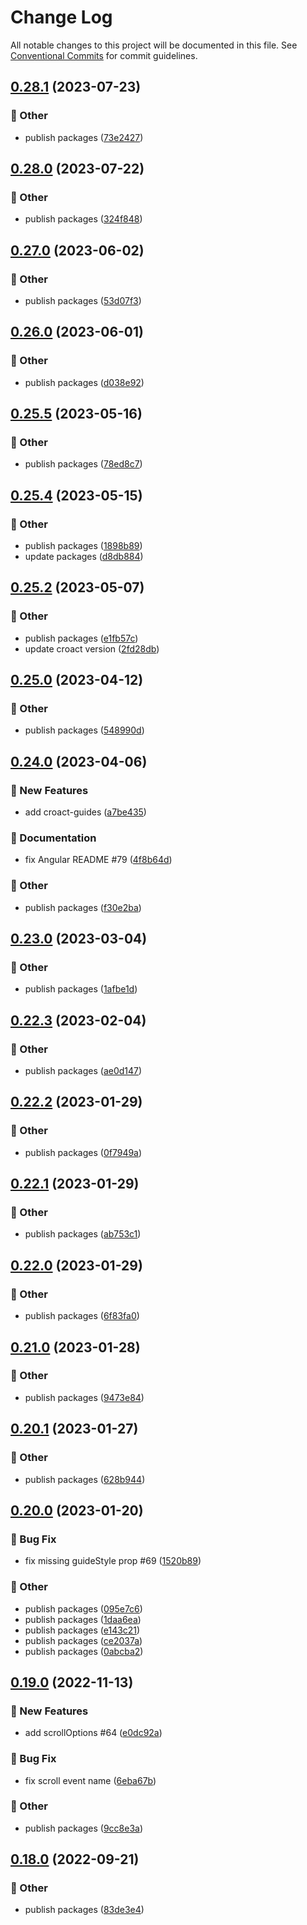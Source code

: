 # Change Log

All notable changes to this project will be documented in this file.
See [Conventional Commits](https://conventionalcommits.org) for commit guidelines.

## [0.28.1](https://github.com/daybrush/guides/compare/ngx-guides@0.28.0...ngx-guides@0.28.1) (2023-07-23)


### :mega: Other

* publish packages ([73e2427](https://github.com/daybrush/guides/commit/73e24270c27eec1f30cc051fe84569e79f85822c))



## [0.28.0](https://github.com/daybrush/guides/compare/ngx-guides@0.27.0...ngx-guides@0.28.0) (2023-07-22)


### :mega: Other

* publish packages ([324f848](https://github.com/daybrush/guides/commit/324f848e0bae231c82b33be29ee2534d58a6d6b1))



## [0.27.0](https://github.com/daybrush/guides/compare/ngx-guides@0.26.0...ngx-guides@0.27.0) (2023-06-02)


### :mega: Other

* publish packages ([53d07f3](https://github.com/daybrush/guides/commit/53d07f3e31011ee6bff1a2558380dc6e61e98337))



## [0.26.0](https://github.com/daybrush/guides/compare/ngx-guides@0.25.5...ngx-guides@0.26.0) (2023-06-01)


### :mega: Other

* publish packages ([d038e92](https://github.com/daybrush/guides/commit/d038e92046e55f0f65f4ddde24f12ed117fd64e2))



## [0.25.5](https://github.com/daybrush/guides/compare/ngx-guides@0.25.4...ngx-guides@0.25.5) (2023-05-16)


### :mega: Other

* publish packages ([78ed8c7](https://github.com/daybrush/guides/commit/78ed8c708759927cabeb53b8c607fc6f54324371))



## [0.25.4](https://github.com/daybrush/guides/compare/ngx-guides@0.25.2...ngx-guides@0.25.4) (2023-05-15)


### :mega: Other

* publish packages ([1898b89](https://github.com/daybrush/guides/commit/1898b895d5c812a5fd77d99a5928f7e420152772))
* update packages ([d8db884](https://github.com/daybrush/guides/commit/d8db884cdf43c19f77ad9c5721d3a466808853c3))



## [0.25.2](https://github.com/daybrush/guides/compare/ngx-guides@0.25.0...ngx-guides@0.25.2) (2023-05-07)


### :mega: Other

* publish packages ([e1fb57c](https://github.com/daybrush/guides/commit/e1fb57c59a4a8e6b3e55ffb68cfea64760270288))
* update croact version ([2fd28db](https://github.com/daybrush/guides/commit/2fd28dbbfd648b8ee6fee39f3972057fce580ae0))



## [0.25.0](https://github.com/daybrush/guides/compare/ngx-guides@0.24.0...ngx-guides@0.25.0) (2023-04-12)


### :mega: Other

* publish packages ([548990d](https://github.com/daybrush/guides/commit/548990d8577ffe565b8605f74edd9eb5a6519deb))



## [0.24.0](https://github.com/daybrush/guides/compare/ngx-guides@0.23.0...ngx-guides@0.24.0) (2023-04-06)


### :rocket: New Features

* add croact-guides ([a7be435](https://github.com/daybrush/guides/commit/a7be435704e24b6d80af80e069a6cc4047d645bc))


### :memo: Documentation

* fix Angular README #79 ([4f8b64d](https://github.com/daybrush/guides/commit/4f8b64d1a36e496431e785ea2d2e0cb18b94d9c4))


### :mega: Other

* publish packages ([f30e2ba](https://github.com/daybrush/guides/commit/f30e2bad78e1bc02307c8dde8cb1b69ecccdf116))



## [0.23.0](https://github.com/daybrush/guides/compare/ngx-guides@0.22.3...ngx-guides@0.23.0) (2023-03-04)


### :mega: Other

* publish packages ([1afbe1d](https://github.com/daybrush/guides/commit/1afbe1d193cf2457dc9f3296b73d38b5859c0ee0))



## [0.22.3](https://github.com/daybrush/guides/compare/ngx-guides@0.22.2...ngx-guides@0.22.3) (2023-02-04)


### :mega: Other

* publish packages ([ae0d147](https://github.com/daybrush/guides/commit/ae0d14738d83b4f5352463b69f89efe7cc111baf))



## [0.22.2](https://github.com/daybrush/guides/compare/ngx-guides@0.22.1...ngx-guides@0.22.2) (2023-01-29)


### :mega: Other

* publish packages ([0f7949a](https://github.com/daybrush/guides/commit/0f7949a9954e2093d6a599dc545f988ed624d41f))



## [0.22.1](https://github.com/daybrush/guides/compare/ngx-guides@0.22.0...ngx-guides@0.22.1) (2023-01-29)


### :mega: Other

* publish packages ([ab753c1](https://github.com/daybrush/guides/commit/ab753c1c820463c1c0b7805d428c803c5eacc1e3))



## [0.22.0](https://github.com/daybrush/guides/compare/ngx-guides@0.21.0...ngx-guides@0.22.0) (2023-01-29)


### :mega: Other

* publish packages ([6f83fa0](https://github.com/daybrush/guides/commit/6f83fa0c75f494aa79fff98f4a57f86ab295b67d))



## [0.21.0](https://github.com/daybrush/guides/compare/ngx-guides@0.20.1...ngx-guides@0.21.0) (2023-01-28)


### :mega: Other

* publish packages ([9473e84](https://github.com/daybrush/guides/commit/9473e8464fbd4c374ac6251ff995586afd163719))



## [0.20.1](https://github.com/daybrush/guides/compare/ngx-guides@0.20.0...ngx-guides@0.20.1) (2023-01-27)


### :mega: Other

* publish packages ([628b944](https://github.com/daybrush/guides/commit/628b9444bb9e6f5546c7a5edd55a090126f52dd5))



## [0.20.0](https://github.com/daybrush/guides/compare/ngx-guides@0.19.0...ngx-guides@0.20.0) (2023-01-20)


### :bug: Bug Fix

* fix missing guideStyle prop #69 ([1520b89](https://github.com/daybrush/guides/commit/1520b896c29a2f11d96d55d2dbf51c0c06d9a113))


### :mega: Other

* publish packages ([095e7c6](https://github.com/daybrush/guides/commit/095e7c670d3bd0bdc168e2f3c11b5dbb8074b26b))
* publish packages ([1daa6ea](https://github.com/daybrush/guides/commit/1daa6ea441f6c96b8f354953605cd6ac89117878))
* publish packages ([e143c21](https://github.com/daybrush/guides/commit/e143c2175309bf480ef17731321f6728b8d6bcc2))
* publish packages ([ce2037a](https://github.com/daybrush/guides/commit/ce2037a18f5f6bbcd750e1fd72cbfc60e3f2c217))
* publish packages ([0abcba2](https://github.com/daybrush/guides/commit/0abcba24e8b83ea51cf369124e8c2d85fee1ef7e))



## [0.19.0](https://github.com/daybrush/guides/compare/ngx-guides@0.18.0...ngx-guides@0.19.0) (2022-11-13)


### :rocket: New Features

* add scrollOptions #64 ([e0dc92a](https://github.com/daybrush/guides/commit/e0dc92a9ed417dff071b43a68b065907f8f1b8ad))


### :bug: Bug Fix

* fix scroll event name ([6eba67b](https://github.com/daybrush/guides/commit/6eba67b33c0de50e1c68ff75882889227db663bc))


### :mega: Other

* publish packages ([9cc8e3a](https://github.com/daybrush/guides/commit/9cc8e3ae5f83aa1513c1560166c6babbbe31dfd7))



## [0.18.0](https://github.com/daybrush/guides/compare/ngx-guides@0.17.3...ngx-guides@0.18.0) (2022-09-21)


### :mega: Other

* publish packages ([83de3e4](https://github.com/daybrush/guides/commit/83de3e4ae4bad11905939a44dfa2776fe7d6987d))
